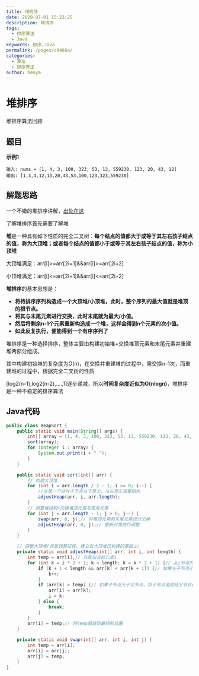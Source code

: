 ```yaml
---
title: 堆排序
date: 2020-07-01 15:23:25
description: 堆排序
tags: 
  - 排序算法
  - Java
keywords: 排序,Java
permalink: /pages/c0468a/
categories: 
  - 算法
  - 排序算法
author: benym
---
```


# 堆排序

堆排序算法回顾

## 题目

**示例1**

```
输入: nums = [1, 4, 3, 100, 323, 53, 13, 559230, 123, 20, 43, 12]
输出: [1,3,4,12,13,20,43,53,100,123,323,559230]
```

## 解题思路

一个不错的堆排序讲解，[出处在这](https://www.cnblogs.com/chengxiao/p/6129630.html)

了解堆排序首先需要了解堆

**堆**是一种具有如下性质的完全二叉树：**每个结点的值都大于或等于其左右孩子结点的值，称为大顶堆；或者每个结点的值都小于或等于其左右孩子结点的值，称为小顶堆**

大顶堆满足：arr[i]>=arr[2i+1]&&arr[i]>=arr[2i+2]

小顶堆满足：arr[i]<=arr[2i+1]&&arr[i]<=arr[2i+2]

**堆排序**的基本思想是： 

- **将待排序序列构造成一个大顶堆/小顶堆，此时，整个序列的最大值就是堆顶的根节点。**
- **将其与末尾元素进行交换，此时末尾就为最大/小值。**
- **然后将剩余n-1个元素重新构造成一个堆，这样会得到n个元素的次小值。**
- **如此反复执行，便能得到一个有序序列了**

堆排序是一种选择排序，整体主要由构建初始堆+交换堆顶元素和末尾元素并重建堆两部分组成。

其中构建初始堆的复杂度为O(n)，在交换并重建堆的过程中，需交换n-1次，而重建堆的过程中，根据完全二叉树的性质

[log2(n-1),log2(n-2),....,1]逐步递减，所以**时间复杂度近似为O(nlogn)**，堆排序是一种不稳定的排序算法

## Java代码

```java
public class HeapSort {
    public static void main(String[] args) {
        int[] array = {1, 4, 3, 100, 323, 53, 13, 559230, 123, 20, 43, 12};
        sort(array);
        for (Integer i : array) {
            System.out.print(i + " ");
        }
    }

    public static void sort(int[] arr) {
        // 构建大顶堆
        for (int i = arr.length / 2 - 1; i >= 0; i--) {
            //从第一个非叶子节点从下至上，从右至左调整结构
            adjustHeap(arr, i, arr.length);
        }
        // 调整堆结构+交换堆顶元素与末尾元素
        for (int j = arr.length - 1; j > 0; j--) {
            swap(arr, 0, j);// 将堆顶元素和末尾元素进行交换
            adjustHeap(arr, 0, j);// 重新对堆进行调整
        }
    }

    // 调整大顶堆(仅是调整过程，建立在大顶堆已构建的基础上)
    private static void adjustHeap(int[] arr, int i, int length) {
        int temp = arr[i];// 先取出当前元素i
        for (int k = i * 2 + 1; k < length; k = k * 2 + 1) {// 从i节点的左子节点开始，也就是2i+1处开始
            if (k + 1 < length && arr[k] < arr[k + 1]) {// 如果左子节点小于右子节点，k指向右子节点
                k++;
            }
            if (arr[k] > temp) {// 如果子节点大于父节点，将子节点值赋给父节点(不用进行交换)
                arr[i] = arr[k];
                i = k;
            } else {
                break;
            }
        }
        arr[i] = temp;// 将temp值放到最终的位置
    }

    private static void swap(int[] arr, int i, int j) {
        int temp = arr[i];
        arr[i] = arr[j];
        arr[j] = temp;
    }
}
```



